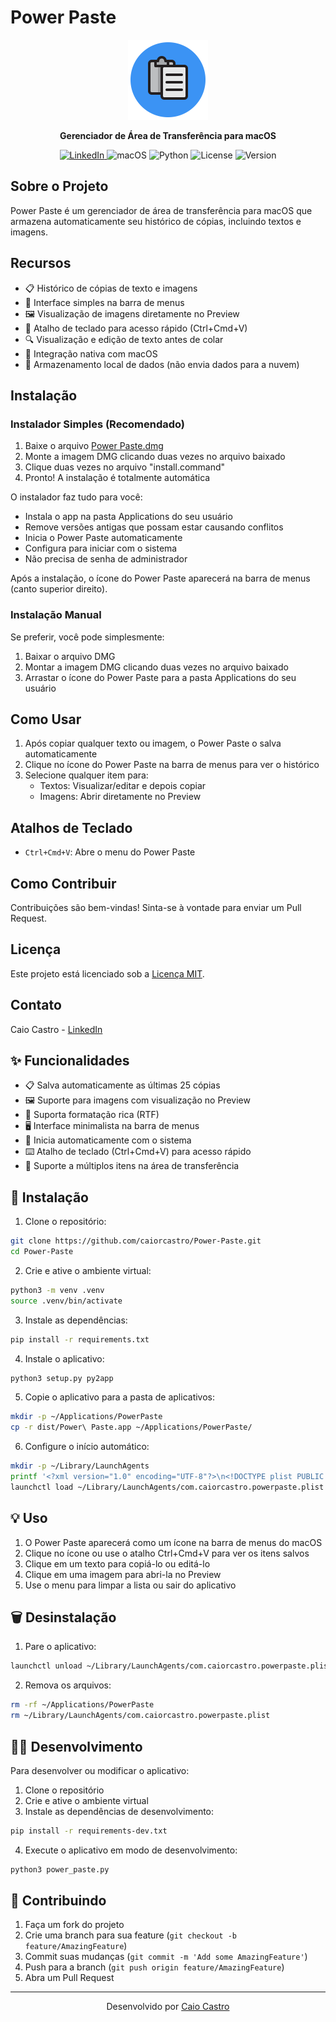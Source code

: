 # Power Paste

<p align="center">
  <img src="icon.png" alt="Power Paste Logo" width="128" height="128">
</p>

<p align="center">
  <b>Gerenciador de Área de Transferência para macOS</b>
</p>

<p align="center">
  <a href="https://www.linkedin.com/in/caiorcastro/">
    <img src="https://img.shields.io/badge/LinkedIn-Caio%20Castro-blue?style=flat-square&logo=linkedin" alt="LinkedIn">
  </a>
  <img src="https://img.shields.io/badge/macOS-10.15+-blue?style=flat-square&logo=apple" alt="macOS">
  <img src="https://img.shields.io/badge/Python-3.8+-blue?style=flat-square&logo=python" alt="Python">
  <img src="https://img.shields.io/badge/License-MIT-green?style=flat-square" alt="License">
  <img src="https://img.shields.io/badge/Version-1.2-orange?style=flat-square" alt="Version">
</p>

## Sobre o Projeto

Power Paste é um gerenciador de área de transferência para macOS que armazena automaticamente seu histórico de cópias, incluindo textos e imagens.

## Recursos

- 📋 Histórico de cópias de texto e imagens
- 🔄 Interface simples na barra de menus
- 🖼️ Visualização de imagens diretamente no Preview
- 🚀 Atalho de teclado para acesso rápido (Ctrl+Cmd+V)
- 🔍 Visualização e edição de texto antes de colar
- 🌙 Integração nativa com macOS
- 🔐 Armazenamento local de dados (não envia dados para a nuvem)

## Instalação

### Instalador Simples (Recomendado)

1. Baixe o arquivo [Power Paste.dmg](https://github.com/caiorcastro/Power-Paste/releases/latest/download/Power.Paste.dmg)
2. Monte a imagem DMG clicando duas vezes no arquivo baixado
3. Clique duas vezes no arquivo "install.command"
4. Pronto! A instalação é totalmente automática

O instalador faz tudo para você:
- Instala o app na pasta Applications do seu usuário 
- Remove versões antigas que possam estar causando conflitos
- Inicia o Power Paste automaticamente
- Configura para iniciar com o sistema
- Não precisa de senha de administrador

Após a instalação, o ícone do Power Paste aparecerá na barra de menus (canto superior direito).

### Instalação Manual

Se preferir, você pode simplesmente:
1. Baixar o arquivo DMG
2. Montar a imagem DMG clicando duas vezes no arquivo baixado
3. Arrastar o ícone do Power Paste para a pasta Applications do seu usuário

## Como Usar

1. Após copiar qualquer texto ou imagem, o Power Paste o salva automaticamente
2. Clique no ícone do Power Paste na barra de menus para ver o histórico
3. Selecione qualquer item para:
   - Textos: Visualizar/editar e depois copiar
   - Imagens: Abrir diretamente no Preview

## Atalhos de Teclado
- `Ctrl+Cmd+V`: Abre o menu do Power Paste

## Como Contribuir

Contribuições são bem-vindas! Sinta-se à vontade para enviar um Pull Request.

## Licença

Este projeto está licenciado sob a [Licença MIT](LICENSE).

## Contato

Caio Castro - [LinkedIn](https://www.linkedin.com/in/caiorcastro/)

## ✨ Funcionalidades

- 📋 Salva automaticamente as últimas 25 cópias
- 🖼️ Suporte para imagens com visualização no Preview
- 🎨 Suporta formatação rica (RTF)
- 🖥️ Interface minimalista na barra de menus
- 🔄 Inicia automaticamente com o sistema
- ⌨️ Atalho de teclado (Ctrl+Cmd+V) para acesso rápido
- 📝 Suporte a múltiplos itens na área de transferência

## 🚀 Instalação

1. Clone o repositório:
```bash
git clone https://github.com/caiorcastro/Power-Paste.git
cd Power-Paste
```

2. Crie e ative o ambiente virtual:
```bash
python3 -m venv .venv
source .venv/bin/activate
```

3. Instale as dependências:
```bash
pip install -r requirements.txt
```

4. Instale o aplicativo:
```bash
python3 setup.py py2app
```

5. Copie o aplicativo para a pasta de aplicativos:
```bash
mkdir -p ~/Applications/PowerPaste
cp -r dist/Power\ Paste.app ~/Applications/PowerPaste/
```

6. Configure o início automático:
```bash
mkdir -p ~/Library/LaunchAgents
printf '<?xml version="1.0" encoding="UTF-8"?>\n<!DOCTYPE plist PUBLIC "-//Apple//DTD PLIST 1.0//EN" "http://www.apple.com/DTDs/PropertyList-1.0.dtd">\n<plist version="1.0">\n<dict>\n    <key>Label</key>\n    <string>com.caiorcastro.powerpaste</string>\n    <key>ProgramArguments</key>\n    <array>\n        <string>open</string>\n        <string>%s/Applications/PowerPaste/Power Paste.app</string>\n    </array>\n    <key>RunAtLoad</key>\n    <true/>\n    <key>ProcessType</key>\n    <string>Interactive</string>\n</dict>\n</plist>' "$HOME" > ~/Library/LaunchAgents/com.caiorcastro.powerpaste.plist
launchctl load ~/Library/LaunchAgents/com.caiorcastro.powerpaste.plist
```

## 💡 Uso

1. O Power Paste aparecerá como um ícone na barra de menus do macOS
2. Clique no ícone ou use o atalho Ctrl+Cmd+V para ver os itens salvos
3. Clique em um texto para copiá-lo ou editá-lo
4. Clique em uma imagem para abri-la no Preview
5. Use o menu para limpar a lista ou sair do aplicativo

## 🗑️ Desinstalação

1. Pare o aplicativo:
```bash
launchctl unload ~/Library/LaunchAgents/com.caiorcastro.powerpaste.plist
```

2. Remova os arquivos:
```bash
rm -rf ~/Applications/PowerPaste
rm ~/Library/LaunchAgents/com.caiorcastro.powerpaste.plist
```

## 👨‍💻 Desenvolvimento

Para desenvolver ou modificar o aplicativo:

1. Clone o repositório
2. Crie e ative o ambiente virtual
3. Instale as dependências de desenvolvimento:
```bash
pip install -r requirements-dev.txt
```

4. Execute o aplicativo em modo de desenvolvimento:
```bash
python3 power_paste.py
```

## 🤝 Contribuindo

1. Faça um fork do projeto
2. Crie uma branch para sua feature (`git checkout -b feature/AmazingFeature`)
3. Commit suas mudanças (`git commit -m 'Add some AmazingFeature'`)
4. Push para a branch (`git push origin feature/AmazingFeature`)
5. Abra um Pull Request

---

<p align="center">
  Desenvolvido por <a href="https://www.linkedin.com/in/caiorcastro/">Caio Castro</a>
</p> 